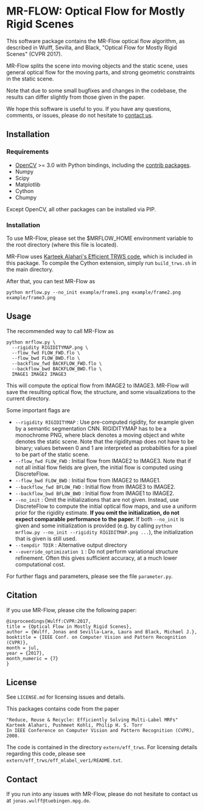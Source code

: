 MR-FLOW: Optical Flow for Mostly Rigid Scenes
=============================================

This software package contains the MR-Flow optical flow algorithm, as described in Wulff, Sevilla, and Black, "Optical Flow for Mostly Rigid Scenes" (CVPR 2017).

MR-Flow splits the scene into moving objects and the static scene, uses general optical flow for the moving parts, and strong geometric constraints in the static scene.

Note that due to some small bugfixes and changes in the codebase, the results can differ slightly from those given in the paper.

We hope this software is useful to you.
If you have any questions, comments, or issues, please do not hesitate to [contact us](mailto:jonas.wulff@tuebingen.mpg.de).


Installation
------------

### Requirements

* [OpenCV](http://www.opencv.org) >= 3.0 with Python bindings, including the [contrib packages](https://github.com/opencv/opencv_contrib).
* Numpy
* Scipy
* Matplotlib
* Cython
* Chumpy

Except OpenCV, all other packages can be installed via PIP.



### Installation

To use MR-Flow, please set the $MRFLOW_HOME environment variable to the root directory (where this file is located).

MR-Flow uses [Karteek Alahari's Efficient TRWS code](https://lear.inrialpes.fr/people/alahari/code/eff_mlabel.html), which is included in this package.
To compile the Cython extension, simply run `build_trws.sh` in the main directory.

After that, you can test MR-Flow as

    python mrflow.py --no_init example/frame1.png example/frame2.png example/frame3.png



Usage
--------

The recommended way to call MR-Flow as

    python mrflow.py \
      --rigidity RIGIDITYMAP.png \
      --flow_fwd FLOW_FWD.flo \
      --flow_bwd FLOW_BWD.flo \
      --backflow_fwd BACKFLOW_FWD.flo \
      --backflow_bwd BACKFLOW_BWD.flo \
      IMAGE1 IMAGE2 IMAGE3
    
This will compute the optical flow from IMAGE2 to IMAGE3.
MR-Flow will save the resulting optical flow, the structure, and some visualizations to the current directory.

Some important flags are

* `--rigidity RIGIDITYMAP` : Use pre-computed rigidity, for example given by a semantic segmentation CNN. RIGIDITYMAP has to be a monochrome PNG, where black denotes a moving object and white denotes the static scene. Note that the rigiditymap does not have to be binary; values between 0 and 1 are interpreted as probabilties for a pixel to be part of the static scene.
* `--flow_fwd FLOW_FWD` : Initial flow from IMAGE2 to IMAGE3. Note that if not all initial flow fields are given, the initial flow is computed using DiscreteFlow.
* `--flow_bwd FLOW_BWD` : Initial flow from IMAGE2 to IMAGE1.
* `--backflow_fwd BFLOW_FWD` : Initial flow from IMAGE3 to IMAGE2.
* `--backflow_bwd BFLOW_BWD` : Initial flow from IMAGE1 to IMAGE2.
* `--no_init`  : Omit the initializations that are not given. Instead, use DiscreteFlow to compute the initial optical flow maps, and use a uniform prior for the rigidity estimate. **If you omit the initialization, do not expect comparable performance to the paper.** If both `--no_init` is given and some initialization is provided (e.g. by calling `python mrflow.py --no_init --rigidity RIGIDITMAP.png ...`), the initialization that is given is still used. 
* `--tempdir TDIR` : Alternative output directory 
* `--override_optimization 1` : Do not perform variational structure refinement. Often this gives sufficient accuracy, at a much lower computational cost.


For further flags and parameters, please see the file `parameter.py`.


Citation
--------

If you use MR-Flow, please cite the following paper: 

    @inproceedings{Wulff:CVPR:2017,
    title = {Optical Flow in Mostly Rigid Scenes},
    author = {Wulff, Jonas and Sevilla-Lara, Laura and Black, Michael J.},
    booktitle = {IEEE Conf. on Computer Vision and Pattern Recognition (CVPR)},
    month = jul,
    year = {2017},
    month_numeric = {7}
    }


License
-------

See `LICENSE.md` for licensing issues and details.

This packages contains code from the paper
    
    "Reduce, Reuse & Recycle: Efficiently Solving Multi-Label MRFs"
    Karteek Alahari, Pushmeet Kohli, Philip H. S. Torr
    In IEEE Conference on Computer Vision and Pattern Recognition (CVPR), 2008. 
    
The code is contained in the directory `extern/eff_trws`.
For licensing details regarding this code, please see `extern/eff_trws/eff_mlabel_ver1/README.txt`.


Contact
-------

If you run into any issues with MR-Flow, please do not hesitate to contact us at
`jonas.wulff@tuebingen.mpg.de`.
